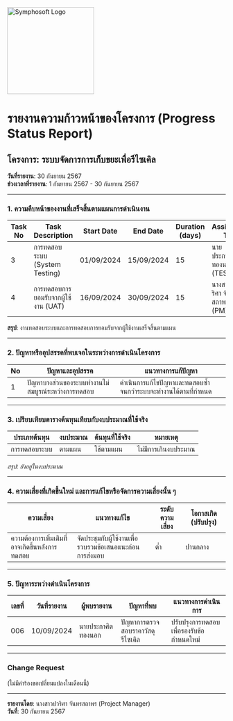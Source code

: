 <img src="https://www.symphosoft.com/logo/symphosoftLogo.png" alt="Symphosoft Logo" width="200"/>

# รายงานความก้าวหน้าของโครงการ (Progress Status Report)

## โครงการ: ระบบจัดการการเก็บขยะเพื่อรีไซเคิล
**วันที่รายงาน**: 30 กันยายน 2567  
**ช่วงเวลาที่รายงาน**: 1 กันยายน 2567 - 30 กันยายน 2567

---

### 1. ความคืบหน้าของงานที่เสร็จสิ้นตามแผนการดำเนินงาน

| Task No | Task Description                                  | Start Date   | End Date     | Duration (days) | Assigned To                    | Progress |
|---------|---------------------------------------------------|--------------|--------------|-----------------|--------------------------------|----------|
| 3       | การทดสอบระบบ (System Testing)                   | 01/09/2024   | 15/09/2024   | 15              | นายประกาศิต ทองนอก (TESTER)   | 100%     |
| 4       | การทดสอบการยอมรับจากผู้ใช้งาน (UAT)            | 16/09/2024   | 30/09/2024   | 15              | นางสาวปวริศา จันทรสถาพร (PM) | 100%     |

**สรุป**: งานทดสอบระบบและการทดสอบการยอมรับจากผู้ใช้งานเสร็จสิ้นตามแผน

---

### 2. ปัญหาหรืออุปสรรคที่พบเจอในระหว่างการดำเนินโครงการ

| No | ปัญหาและอุปสรรค                                     | แนวทางการแก้ปัญหา                                       |
|----|------------------------------------------------------|--------------------------------------------------------|
| 1  | ปัญหาบางส่วนของระบบทำงานไม่สมบูรณ์ระหว่างการทดสอบ  | ดำเนินการแก้ไขปัญหาและทดสอบซ้ำจนกว่าระบบจะทำงานได้ตามที่กำหนด |

---

### 3. เปรียบเทียบตารางต้นทุนเทียบกับงบประมาณที่ใช้จริง
| ประเภทต้นทุน | งบประมาณ | ต้นทุนที่ใช้จริง | หมายเหตุ |
|---------------|----------|----------------|---------|
| การทดสอบระบบ | ตามแผน | ใช้ตามแผน | ไม่มีการเกินงบประมาณ |

*สรุป: ยังอยู่ในงบประมาณ*

---

### 4. ความเสี่ยงที่เกิดขึ้นใหม่ และการแก้ไขหรือจัดการความเสี่ยงนั้น ๆ
| ความเสี่ยง | แนวทางแก้ไข | ระดับความเสี่ยง | โอกาสเกิด (ปรับปรุง) |
|------------|-------------|-----------------|--------------------|
| ความต้องการเพิ่มเติมที่อาจเกิดขึ้นหลังการทดสอบ | จัดประชุมกับผู้ใช้งานเพื่อรวบรวมข้อเสนอแนะก่อนการส่งมอบ | ต่ำ | ปานกลาง |

---

### 5. ปัญหาระหว่างดำเนินโครงการ
| เลขที่ | วันที่รายงาน | ผู้พบรายงาน | ปัญหาที่พบ | แนวทางการดำเนินการ |
|--------|--------------|-------------|------------|---------------------|
| 006    | 10/09/2024   | นายประกาศิต ทองนอก | ปัญหาการตรวจสอบราคาวัสดุรีไซเคิล | ปรับปรุงการทดสอบเพื่อรองรับข้อกำหนดใหม่ |

---

### Change Request
(ไม่มีคำร้องขอเปลี่ยนแปลงในเดือนนี้)

---

**รายงานโดย**: นางสาวปวริศา จันทรสถาพร (Project Manager)  
**วันที่**: 30 กันยายน 2567
